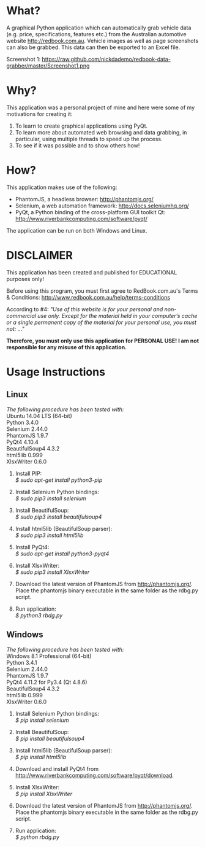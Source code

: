 What?
=====
A graphical Python application which can automatically grab vehicle data (e.g. price, specifications, features etc.) from the Australian automotive website http://redbook.com.au. Vehicle images as well as page screenshots can also be grabbed. This data can then be exported to an Excel file.

Screenshot 1: https://raw.github.com/nickdademo/redbook-data-grabber/master/Screenshot1.png

Why?
====
This application was a personal project of mine and here were some of my motivations for creating it:  
1. To learn to create graphical applications using PyQt.  
2. To learn more about automated web browsing and data grabbing, in particular, using multiple threads to speed up the process.  
3. To see if it was possible and to show others how!  

How?
====
This application makes use of the following:  
- PhantomJS, a headless browser: http://phantomjs.org/  
- Selenium, a web automation framework: http://docs.seleniumhq.org/  
- PyQt, a Python binding of the cross-platform GUI toolkit Qt: http://www.riverbankcomputing.com/software/pyqt/  

The application can be run on both Windows and Linux.

DISCLAIMER
==========
This application has been created and published for EDUCATIONAL purposes only!

Before using this program, you must first agree to RedBook.com.au's Terms & Conditions: http://www.redbook.com.au/help/terms-conditions

According to #4: _"Use of this website is for your personal and non-commercial use only. Except for the material held in your computer’s cache or a single permanent copy of the material for your personal use, you must not: ..."_

**Therefore, you must only use this application for PERSONAL USE! I am not responsible for any misuse of this application.**

Usage Instructions
==================
Linux
-----
_The following procedure has been tested with:_  
Ubuntu 14.04 LTS (64-bit)  
Python 3.4.0  
Selenium 2.44.0  
PhantomJS 1.9.7  
PyQt4 4.10.4  
BeautifulSoup4 4.3.2  
html5lib 0.999  
XlsxWriter 0.6.0  

1. Install PIP:  
_$ sudo apt-get install python3-pip_

2. Install Selenium Python bindings:  
_$ sudo pip3 install selenium_

3. Install BeautifulSoup:  
_$ sudo pip3 install beautifulsoup4_

4. Install html5lib (BeautifulSoup parser):  
_$ sudo pip3 install html5lib_

5. Install PyQt4:  
_$ sudo apt-get install python3-pyqt4_

6. Install XlsxWriter:  
_$ sudo pip3 install XlsxWriter_

7. Download the latest version of PhantomJS from http://phantomjs.org/. Place the phantomjs binary executable in the same folder as the rdbg.py script.

8. Run application:  
_$ python3 rbdg.py_

Windows
-------
_The following procedure has been tested with:_  
Windows 8.1 Professional (64-bit)  
Python 3.4.1  
Selenium 2.44.0  
PhantomJS 1.9.7  
PyQt4 4.11.2 for Py3.4 (Qt 4.8.6)  
BeautifulSoup4 4.3.2  
html5lib 0.999  
XlsxWriter 0.6.0  

1. Install Selenium Python bindings:  
_$ pip install selenium_

2. Install BeautifulSoup:  
_$ pip install beautifulsoup4_

3. Install html5lib (BeautifulSoup parser):  
_$ pip install html5lib_

4. Download and install PyQt4 from http://www.riverbankcomputing.com/software/pyqt/download.

5. Install XlsxWriter:  
_$ pip install XlsxWriter_

6. Download the latest version of PhantomJS from http://phantomjs.org/. Place the phantomjs binary executable in the same folder as the rdbg.py script.

7. Run application:  
_$ python rbdg.py_
